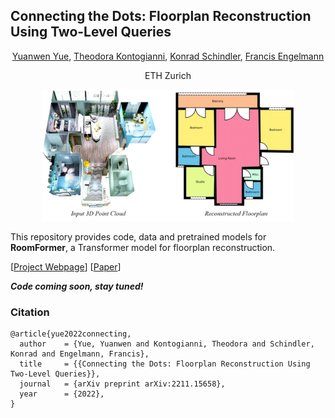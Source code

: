 ## Connecting the Dots: Floorplan Reconstruction Using Two-Level Queries


<div align="center">
<a href="https://n.ethz.ch/~yuayue/">Yuanwen Yue</a>, <a href="https://theodorakontogianni.github.io/">Theodora Kontogianni</a>, <a href="https://igp.ethz.ch/personen/person-detail.html?persid=143986">Konrad Schindler</a>, <a href="https://francisengelmann.github.io/">Francis Engelmann</a>

ETH Zurich


<!-- ![teaser](./imgs/teaser.jpg) -->
<img src="./imgs/teaser.jpg" width=80% height=80%>

</div>


This repository provides code, data and pretrained models for **RoomFormer**, a Transformer model for floorplan reconstruction.

[[Project Webpage](https://ywyue.github.io/RoomFormer/)]    [[Paper](https://arxiv.org/abs/2211.15658)]

***Code coming soon, stay tuned!***

### Citation
```
@article{yue2022connecting,
  author    = {Yue, Yuanwen and Kontogianni, Theodora and Schindler, Konrad and Engelmann, Francis},
  title     = {{Connecting the Dots: Floorplan Reconstruction Using Two-Level Queries}},
  journal   = {arXiv preprint arXiv:2211.15658},
  year      = {2022},
}
```